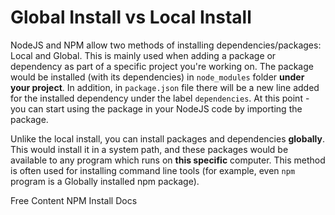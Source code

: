 # Global Install vs Local Install

NodeJS and NPM allow two methods of installing dependencies/packages: Local and Global. This is mainly used when adding a package or dependency as part of a specific project you're working on. The package would be installed (with its dependencies) in `node_modules` folder **under your project**. In addition, in `package.json` file there will be a new line added for the installed dependency under the label `dependencies`.
At this point - you can start using the package in your NodeJS code by importing the package.

Unlike the local install, you can install packages and dependencies **globally**. This would install it in a system path, and these packages would be available to any program which runs on **this specific** computer. This method is often used for installing command line tools (for example, even `npm` program is a Globally installed npm package).

<ResourceGroupTitle>Free Content</ResourceGroupTitle>
<BadgeLink colorScheme='yellow' badgeText='Read' href='https://docs.npmjs.com/cli/v8/commands/npm-install'>NPM Install Docs</BadgeLink>
